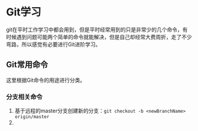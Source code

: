 # Git学习

git在平时工作学习中都会用到，但是平时经常用到的只是非常少的几个命令，有时候遇到问题可能两个简单的命令就能解决，但是自己却经常大费周折，走了不少弯路，所以感觉有必要进行Git进阶学习。

## Git常用命令

这里根据Git命令的用途进行分类。

### 分支相关命令

1. 基于远程的master分支创建新的分支：`git checkout -b <newBranchName> origin/master`
2. 


